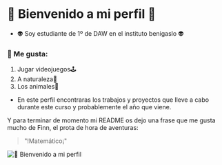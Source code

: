 # 👋  **Bienvenido a mi perfil** 👋  
  
  
- 👽 Soy estudiante de 1º de DAW en el instituto benigaslo 👽

###  👾 Me gusta: 
   1. Jugar videojuegos🕹️
   2. A naturaleza🍁
   3. Los animales🦋


- En este perfil encontraras los trabajos y proyectos que lleve a cabo durante este curso y probablemente el año que viene.

Y para terminar de momento mi README os dejo una frase que me gusta mucho de Finn, el prota de hora de aventuras:
> "!Matemático¡"

![👋  Bienvenido a mi perfil](https://media4.giphy.com/media/bv68r1aVjnE2Ips1a0/giphy.gif?cid=6c09b952899vq9qrteoa0mcwu1sqqw2c09zdl6hx5dyi86td&ep=v1_internal_gif_by_id&rid=giphy.gif&ct=s)  
